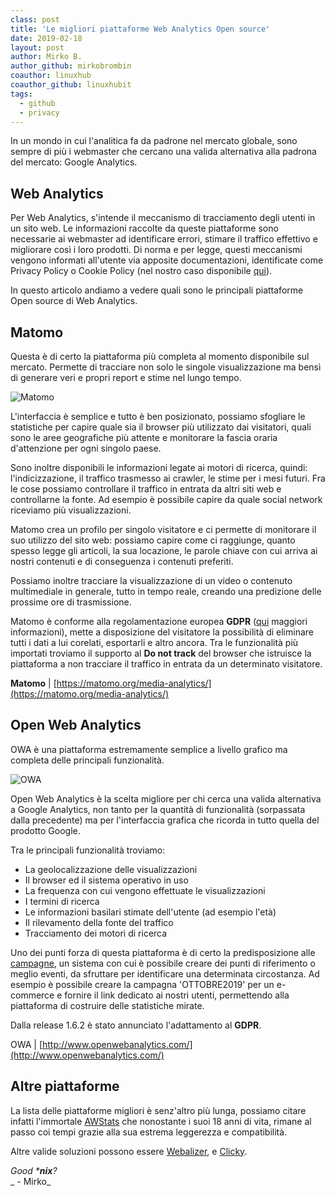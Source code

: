 ```yaml
---
class: post
title: 'Le migliori piattaforme Web Analytics Open source'
date: 2019-02-18
layout: post
author: Mirko B.
author_github: mirkobrombin
coauthor: linuxhub
coauthor_github: linuxhubit
tags:
  - github  
  - privacy
---
```

In un mondo in cui l'analitica fa da padrone nel mercato globale, sono sempre di più i webmaster che cercano una valida alternativa alla padrona del mercato: Google Analytics.

## Web Analytics

Per Web Analytics, s'intende il meccanismo di tracciamento degli utenti in un sito web. Le informazioni raccolte da queste piattaforme sono necessarie ai webmaster ad identificare errori, stimare il traffico effettivo e migliorare così i loro prodotti. Di norma e per legge, questi meccanismi vengono informati all'utente via apposite documentazioni, identificate come Privacy Policy o Cookie Policy (nel nostro caso disponibile [qui](https://linuxhub.it/privacy-policy)).

In questo articolo andiamo a vedere quali sono le principali piattaforme Open source di Web Analytics.

## Matomo

Questa è di certo la piattaforma più completa al momento disponibile sul mercato. Permette di tracciare non solo le singole visualizzazione ma bensì di generare veri e propri report e stime nel lungo tempo.

![Matomo](https://linuxhub.it/wordpress/wp-content/uploads/2019/02/matomo-interface-new.png)

L'interfaccia è semplice e tutto è ben posizionato, possiamo sfogliare le statistiche per capire quale sia il browser più utilizzato dai visitatori, quali sono le aree geografiche più attente e monitorare la fascia oraria d'attenzione per ogni singolo paese.

Sono inoltre disponibili le informazioni legate ai motori di ricerca, quindi: l'indicizzazione, il traffico trasmesso ai crawler, le stime per i mesi futuri. Fra le cose possiamo controllare il traffico in entrata da altri siti web e controllarne la fonte. Ad esempio è possibile capire da quale social network riceviamo più visualizzazioni.

Matomo crea un profilo per singolo visitatore e ci permette di monitorare il suo utilizzo del sito web: possiamo capire come ci raggiunge, quanto spesso legge gli articoli, la sua locazione, le parole chiave con cui arriva ai nostri contenuti e di conseguenza i contenuti preferiti.

Possiamo inoltre tracciare la visualizzazione di un video o contenuto multimediale in generale, tutto in tempo reale, creando una predizione delle prossime ore di trasmissione.

Matomo è conforme alla regolamentazione europea **GDPR** ([qui](https://matomo.org/gdpr/) maggiori informazioni), mette a disposizione del visitatore la possibilità di eliminare tutti i dati a lui corelati, esportarli e altro ancora. Tra le funzionalità più importati troviamo il supporto al **Do not track** del browser che istruisce la piattaforma a non tracciare il traffico in entrata da un determinato visitatore.

**Matomo** | [https://matomo.org/media-analytics/](https://matomo.org/media-analytics/)

## Open Web Analytics

OWA è una piattaforma estremamente semplice a livello grafico ma completa delle principali funzionalità.

![OWA](https://linuxhub.it/wordpress/wp-content/uploads/2019/02/Screenshot-2019-02-18-at-2.31.30-PM.png)

Open Web Analytics è la scelta migliore per chi cerca una valida alternativa a Google Analytics, non tanto per la quantità di funzionalità (sorpassata dalla precedente) ma per l'interfaccia grafica che ricorda in tutto quella del prodotto Google.

Tra le principali funzionalità troviamo:

*   La geolocalizzazione delle visualizzazioni
*   Il browser ed il sistema operativo in uso
*   La frequenza con cui vengono effettuate le visualizzazioni
*   I termini di ricerca
*   Le informazioni basilari stimate dell'utente (ad esempio l'età)
*   Il rilevamento della fonte del traffico
*   Tracciamento dei motori di ricerca

Uno dei punti forza di questa piattaforma è di certo la predisposizione alle [campagne](https://github.com/padams/Open-Web-Analytics/wiki/Campaign-Tracking), un sistema con cui è possibile creare dei punti di riferimento o meglio eventi, da sfruttare per identificare una determinata circostanza. Ad esempio è possibile creare la campagna 'OTTOBRE2019' per un e-commerce e fornire il link dedicato ai nostri utenti, permettendo alla piattaforma di costruire delle statistiche mirate.

Dalla release 1.6.2 è stato annunciato l'adattamento al **GDPR**.

OWA | [http://www.openwebanalytics.com/](http://www.openwebanalytics.com/)

## Altre piattaforme

La lista delle piattaforme migliori è senz'altro più lunga, possiamo citare infatti l'immortale [AWStats](http://www.awstats.org/) che nonostante i suoi 18 anni di vita, rimane al passo coi tempi grazie alla sua estrema leggerezza e compatibilità.

Altre valide soluzioni possono essere [Webalizer](http://www.webalizer.org), e [Clicky](https://clicky.com/).

_Good ***nix**?_  
_ - Mirko_